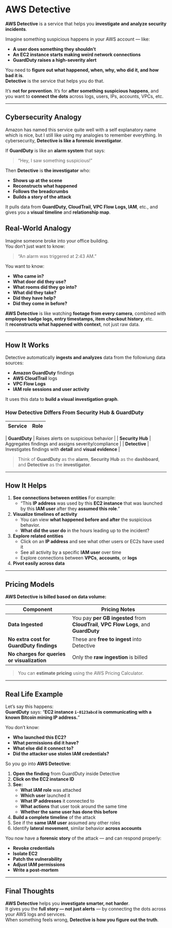# **AWS Detective**

**AWS Detective** is a service that helps you **investigate and analyze security incidents**.

Imagine something suspicious happens in your AWS account — like:

- **A user does something they shouldn’t**
- **An EC2 instance starts making weird network connections**
- **GuardDuty raises a high-severity alert**

You need to **figure out what happened, when, why, who did it, and how bad it is**.  
**Detective** is the service that helps you do that.

It’s **not for prevention**. It’s for **after something suspicious happens**, and you want to **connect the dots** across logs, users, IPs, accounts, VPCs, etc.

---

## **Cybersecurity Analogy**

Amazon has named this service quite well with a self explanatory name which is nice, but I still like using my analogies to remember everything. In cybersecurity, **Detective is like a forensic investigator**.

If **GuardDuty** is like an **alarm system** that says:

> “Hey, I saw something suspicious!”

Then **Detective** is **the investigator** who:

- **Shows up at the scene**
- **Reconstructs what happened**
- **Follows the breadcrumbs**
- **Builds a story of the attack**

It pulls data from **GuardDuty, CloudTrail, VPC Flow Logs, IAM**, etc., and gives you a **visual timeline** and **relationship map**.

## **Real-World Analogy**

Imagine someone broke into your office building.  
You don’t just want to know:

> “An alarm was triggered at 2:43 AM.”

You want to know:

- **Who came in?**
- **What door did they use?**
- **What rooms did they go into?**
- **What did they take?**
- **Did they have help?**
- **Did they come in before?**

**AWS Detective** is like watching **footage from every camera**, combined with **employee badge logs, entry timestamps, item checkout history**, etc.  
It **reconstructs what happened with context**, not just raw data.

---

## **How It Works**

Detective automatically **ingests and analyzes** data from the followiung data sources:

- **Amazon GuardDuty** findings
- **AWS CloudTrail** logs
- **VPC Flow Logs**
- **IAM role sessions and user activity**

It uses this data to **build a visual investigation graph**.
### **How Detective Differs From Security Hub & GuardDuty**

| **Service**   | **Role**                                                         |
|---------------|------------------------------------------------------------------|

| **GuardDuty** | Raises alerts on suspicious behavior                             |
| **Security Hub** | Aggregates findings and assigns severity/compliance          |
| **Detective** | Investigates findings with **detail** and **visual evidence**    |

> Think of **GuardDuty** as the **alarm**, **Security Hub** as the **dashboard**, and **Detective** as the **investigator**.

---

## **How It Helps**

1. **See connections between entities**
For example:  
   - “This **IP address** was used by this **EC2 instance** that was launched by this **IAM user** after they **assumed this role**.”
2. **Visualize timelines of activity**
   - You can view **what happened before and after** the suspicious behavior.  
   - **What did the user do** in the hours leading up to the incident?
3. **Explore related entities**
   - Click on an **IP address** and see what other users or EC2s have used it  
   - See all activity by a specific **IAM user** over time  
   - Explore connections between **VPCs**, **accounts**, or **logs**
4. **Pivot easily across data**

---

## **Pricing Models**

**AWS Detective is billed based on data volume:**

| **Component**                 | **Pricing Notes**                                                           |
|------------------------------|-----------------------------------------------------------------------------|
| **Data Ingested**            | You pay **per GB ingested** from **CloudTrail**, **VPC Flow Logs**, and **GuardDuty** |
| **No extra cost for GuardDuty findings** | These are **free to ingest** into Detective                               |
| **No charges for queries or visualization** | Only the **raw ingestion** is billed                                   |

> You can **estimate pricing** using the AWS Pricing Calculator.

---

## **Real Life Example**

Let’s say this happens:  
**GuardDuty** says: “**EC2 instance `i-0123abcd` is communicating with a known Bitcoin mining IP address.**”

You don’t know:

- **Who launched this EC2?**
- **What permissions did it have?**
- **What else did it connect to?**
- **Did the attacker use stolen IAM credentials?**

So you go into **AWS Detective**:

1. **Open the finding** from GuardDuty inside Detective  
2. **Click on the EC2 instance ID**  
3. **See:**
   - **What IAM role** was attached  
   - **Which user** launched it  
   - **What IP addresses** it connected to  
   - **What actions** that user took around the same time  
   - **Whether the same user has done this before**
4. **Build a complete timeline** of the attack  
5. See if the **same IAM user** assumed any other roles  
6. Identify **lateral movement**, similar behavior **across accounts**

You now have a **forensic story** of the attack — and can respond properly:

- **Revoke credentials**
- **Isolate EC2**
- **Patch the vulnerability**
- **Adjust IAM permissions**
- **Write a post-mortem**

---

## **Final Thoughts**

**AWS Detective** helps you **investigate smarter, not harder**.  
It gives you the **full story — not just alerts** — by connecting the dots across your AWS logs and services.  
When something feels wrong, **Detective is how you figure out the truth**.


